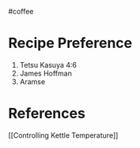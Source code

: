 #coffee 

# Recipe Preference
1. Tetsu Kasuya 4:6
2. James Hoffman 
3. Aramse

# References
[[Controlling Kettle Temperature]]
